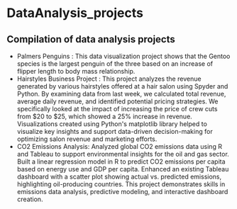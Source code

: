 # DataAnalysis_projects
## Compilation of data analysis projects
* Palmers Penguins : This data visualization project shows that the Gentoo species is the largest penguin of the three based on an increase of flipper length to body mass relationship.
* Hairstyles Business Project : This project analyzes the revenue generated by various hairstyles offered at a hair salon using Spyder and Python. By examining data from last week, we calculated total revenue, average daily revenue, and identified potential pricing strategies. We specifically looked at the impact of increasing the price of crew cuts from $20 to $25, which showed a 25% increase in revenue. Visualizations created using Python's matplotlib library helped to visualize key insights and support data-driven decision-making for optimizing salon revenue and marketing efforts.
* CO2 Emissions Analysis: Analyzed global CO2 emissions data using R and Tableau to support environmental insights for the oil and gas sector. Built a linear regression model in R to predict CO2 emissions per capita based on energy use and GDP per capita. Enhanced an existing Tableau dashboard with a scatter plot showing actual vs. predicted emissions, highlighting oil-producing countries. This project demonstrates skills in emissions data analysis, predictive modeling, and interactive dashboard creation.
